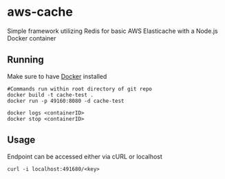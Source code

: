 # aws-cache
Simple framework utilizing Redis for basic AWS Elasticache with a Node.js Docker container

## Running
Make sure to have [Docker](https://www.docker.com/) installed
```
#Commands run within root directory of git repo
docker build -t cache-test .
docker run -p 49160:8080 -d cache-test

docker logs <containerID>
docker stop <containerID>
```
## Usage
Endpoint can be accessed either via cURL or localhost
```
curl -i localhost:491680/<key>
```
